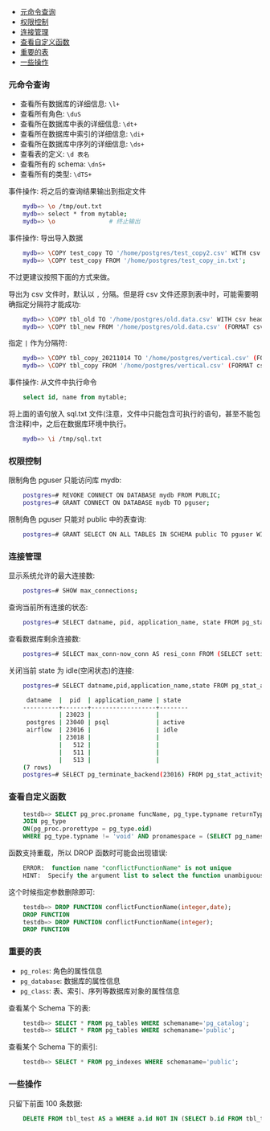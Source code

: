 
- [元命令查询](#元命令查询)
- [权限控制](#权限控制)
- [连接管理](#连接管理)
- [查看自定义函数](#查看自定义函数)
- [重要的表](#重要的表)
- [一些操作](#一些操作)


### 元命令查询

* 查看所有数据库的详细信息: `\l+`
* 查看所有角色: `\duS`
* 查看所在数据库中表的详细信息: `\dt+`
* 查看所在数据库中索引的详细信息: `\di+`
* 查看所在数据库中序列的详细信息: `\ds+`
* 查看表的定义: `\d 表名`
* 查看所有的 schema: `\dnS+`
* 查看所有的类型: `\dTS+`

事件操作: 将之后的查询结果输出到指定文件
```sh
    mydb=> \o /tmp/out.txt
    mydb=> select * from mytable;
    mydb=> \o               # 终止输出
```

事件操作: 导出导入数据
```sh
    mydb=> \COPY test_copy TO '/home/postgres/test_copy2.csv' WITH csv header;
    mydb=> \COPY test_copy FROM '/home/postgres/test_copy_in.txt';
```
不过更建议按照下面的方式来做。

导出为 csv 文件时，默认以 `,` 分隔。但是将 csv 文件还原到表中时，可能需要明确指定分隔符才能成功:
```sh
    mydb=> \COPY tbl_old TO '/home/postgres/old.data.csv' WITH csv header;
    mydb=> \COPY tbl_new FROM '/home/postgres/old.data.csv' (FORMAT csv, DELIMITER ',', HEADER true);
```

指定 `|` 作为分隔符:
```sh
    mydb=> \COPY tbl_copy_20211014 TO '/home/postgres/vertical.csv' (FORMAT csv, DELIMITER '|', HEADER true);
    mydb=> \COPY tbl_copy FROM '/home/postgres/vertical.csv' (FORMAT csv, DELIMITER '|', HEADER true);
```

事件操作: 从文件中执行命令
```sql
    select id, name from mytable;
```
将上面的语句放入 sql.txt 文件(注意，文件中只能包含可执行的语句，甚至不能包含注释)中，之后在数据库环境中执行。
```sh
    mydb=> \i /tmp/sql.txt
```

### 权限控制

限制角色 pguser 只能访问库 mydb:
```sh
    postgres=# REVOKE CONNECT ON DATABASE mydb FROM PUBLIC;
    postgres=# GRANT CONNECT ON DATABASE mydb TO pguser;
```

限制角色 pguser 只能对 public 中的表查询:
```sh
    postgres=# GRANT SELECT ON ALL TABLES IN SCHEMA public TO pguser WITH GRANT OPTION;
```

### 连接管理

显示系统允许的最大连接数:
```sh
    postgres=# SHOW max_connections;
```

查询当前所有连接的状态:
```sh
    postgres=# SELECT datname, pid, application_name, state FROM pg_stat_activity;
```

查看数据库剩余连接数:
```sh
    postgres=# SELECT max_conn-now_conn AS resi_conn FROM (SELECT setting::int8 AS max_conn, (SELECT count(*) FROM pg_stat_activity) AS now_conn FROM pg_settings WHERE name = 'max_connections') t;
```

关闭当前 state 为 idle(空闲状态)的连接:
```sh
    postgres=# SELECT datname,pid,application_name,state FROM pg_stat_activity;

     datname  |  pid  | application_name | state  
    ----------+-------+------------------+--------
              | 23023 |                  | 
     postgres | 23040 | psql             | active
     airflow  | 23016 |                  | idle
              | 23018 |                  | 
              |   512 |                  | 
              |   511 |                  | 
              |   513 |                  | 
    (7 rows)
    postgres=# SELECT pg_terminate_backend(23016) FROM pg_stat_activity;
```

### 查看自定义函数

```sql
    testdb=> SELECT pg_proc.proname funcName, pg_type.typname returnType, pg_proc.pronargs argsCount FROM pg_proc
    JOIN pg_type
    ON(pg_proc.prorettype = pg_type.oid)
    WHERE pg_type.typname != 'void' AND pronamespace = (SELECT pg_namespace.oid FROM pg_namespace WHERE nspname = 'public');
```
函数支持重载，所以 DROP 函数时可能会出现错误:
```sql
    ERROR:  function name "conflictFunctionName" is not unique
    HINT:  Specify the argument list to select the function unambiguously.
```
这个时候指定参数删除即可:
```sql
    testdb=> DROP FUNCTION conflictFunctionName(integer,date);
    DROP FUNCTION
    testdb=> DROP FUNCTION conflictFunctionName(integer);
    DROP FUNCTION
```

### 重要的表

- `pg_roles`: 角色的属性信息
- `pg_database`: 数据库的属性信息
- `pg_class`: 表、索引、序列等数据库对象的属性信息

查看某个 Schema 下的表:
```sql
    testdb=> SELECT * FROM pg_tables WHERE schemaname='pg_catalog';
    testdb=> SELECT * FROM pg_tables WHERE schemaname='public';
```

查看某个 Schema 下的索引:
```sql
    testdb=> SELECT * FROM pg_indexes WHERE schemaname='public';
```

### 一些操作

只留下前面 100 条数据:
```sql
    DELETE FROM tbl_test AS a WHERE a.id NOT IN (SELECT b.id FROM tbl_trade_order b LIMIT 100);
```
